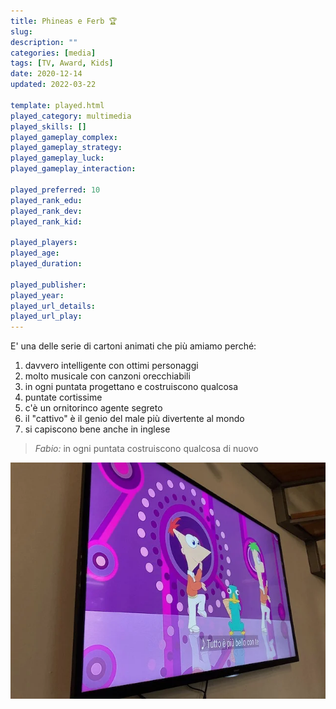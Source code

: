 ```yaml
---
title: Phineas e Ferb 🏆
slug: 
description: ""
categories: [media]
tags: [TV, Award, Kids]
date: 2020-12-14
updated: 2022-03-22

template: played.html
played_category: multimedia
played_skills: []
played_gameplay_complex: 
played_gameplay_strategy: 
played_gameplay_luck: 
played_gameplay_interaction: 

played_preferred: 10
played_rank_edu: 
played_rank_dev: 
played_rank_kid: 

played_players: 
played_age: 
played_duration: 

played_publisher: 
played_year: 
played_url_details: 
played_url_play: 
---
```


E' una delle serie di cartoni animati che più amiamo perché:

1. davvero intelligente con ottimi personaggi
2. molto musicale con canzoni orecchiabili
3. in ogni puntata progettano e costruiscono qualcosa
4. puntate cortissime
5. c'è un ornitorinco agente segreto
6. il "cattivo" è il genio del male più divertente al mondo
7. si capiscono bene anche in inglese

> *Fabio:*
> in ogni puntata costruiscono qualcosa di nuovo


![](../../scuola/ludosofia/_img/media_paf.webp)

